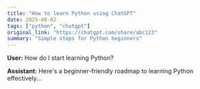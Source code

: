 ```yaml
---
title: "How to learn Python using ChatGPT"
date: 2025-08-02
tags: ["python", "chatgpt"]
original_link: "https://chatgpt.com/share/abc123"
summary: "Simple steps for Python beginners"
---
```


**User:** How do I start learning Python?

**Assistant:** Here's a beginner-friendly roadmap to learning Python effectively...